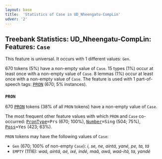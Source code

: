 ```yaml
---
layout: base
title:  'Statistics of Case in UD_Nheengatu-CompLin'
udver: '2'
---
```


## Treebank Statistics: UD_Nheengatu-CompLin: Features: `Case`

This feature is universal.
It occurs with 1 different values: `Gen`.

670 tokens (5%) have a non-empty value of `Case`.
15 types (1%) occur at least once with a non-empty value of `Case`.
8 lemmas (1%) occur at least once with a non-empty value of `Case`.
The feature is used with 1 part-of-speech tags: <tt><a href="yrl_complin-pos-PRON.html">PRON</a></tt> (670; 5% instances).

### `PRON`

670 <tt><a href="yrl_complin-pos-PRON.html">PRON</a></tt> tokens (38% of all `PRON` tokens) have a non-empty value of `Case`.

The most frequent other feature values with which `PRON` and `Case` co-occurred: <tt><a href="yrl_complin-feat-PronType.html">PronType</a></tt><tt>=Prs</tt> (670; 100%), <tt><a href="yrl_complin-feat-Number.html">Number</a></tt><tt>=Sing</tt> (504; 75%), <tt><a href="yrl_complin-feat-Poss.html">Poss</a></tt><tt>=Yes</tt> (423; 63%).

`PRON` tokens may have the following values of `Case`:

* `Gen` (670; 100% of non-empty `Case`): <em>i, se, ne, aintá, yané, pe, ta, tá</em>
* `EMPTY` (1116): <em>waá, aintá, aé, ixé, indé, maã, awá, waá-itá, ta, yandé</em>

